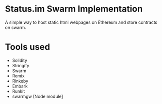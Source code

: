 # Status.im Swarm Implementation
A simple way to host static html webpages on Ethereum and store contracts on swarm. 

# Tools used
- Solidity
- Stringify
- Swarm
- Remix
- Rinkeby
- Embark
- Runkit
- swarmgw [Node module]
